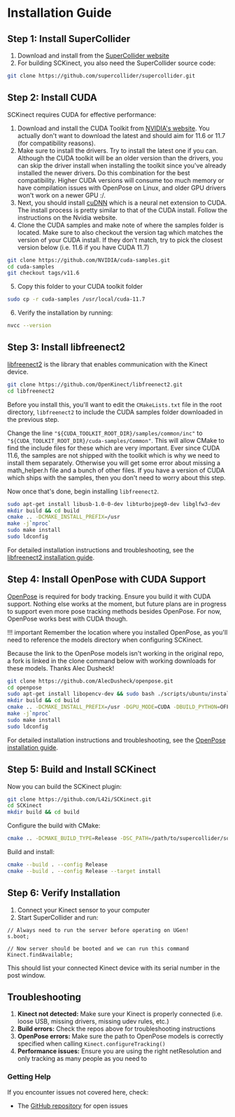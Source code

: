 # Installation Guide

## Step 1: Install SuperCollider

1. Download and install from the [SuperCollider website](https://supercollider.github.io/downloads)
2. For building SCKinect, you also need the SuperCollider source code:

```bash
git clone https://github.com/supercollider/supercollider.git
```

## Step 2: Install CUDA

SCKinect requires CUDA for effective performance:

1. Download and install the CUDA Toolkit from [NVIDIA's website](https://developer.nvidia.com/cuda-downloads). You actually don't want to download the latest and should aim for 11.6 or 11.7 (for compatibility reasons).
2. Make sure to install the drivers. Try to install the latest one if you can. Although the CUDA toolkit will be an older version than the drivers, you can skip the driver install when installing the toolkit since you've already installed the newer drivers. Do this combination for the best compatibility. Higher CUDA versions will consume too much memory or have compilation issues with OpenPose on Linux, and older GPU drivers won't work on a newer GPU :/.
3. Next, you should install [cuDNN](https://developer.nvidia.com/cudnn) which is a neural net extension to CUDA. The install process is pretty similar to that of the CUDA install. Follow the instructions on the Nvidia website.
4. Clone the CUDA samples and make note of where the samples folder is located. Make sure to also checkout the version tag which matches the version of your CUDA install. If they don't match, try to pick the closest version below (i.e. 11.6 if you have CUDA 11.7)
```bash
git clone https://github.com/NVIDIA/cuda-samples.git
cd cuda-samples
git checkout tags/v11.6
```
5. Copy this folder to your CUDA toolkit folder
```bash
sudo cp -r cuda-samples /usr/local/cuda-11.7
```
6. Verify the installation by running:
```bash
nvcc --version
```

## Step 3: Install libfreenect2

[libfreenect2](https://github.com/OpenKinect/libfreenect2) is the library that enables communication with the Kinect device.

```bash
git clone https://github.com/OpenKinect/libfreenect2.git
cd libfreenect2
```

Before you install this, you'll want to edit the `CMakeLists.txt` file in the root directory, `libfreenect2` to include the CUDA samples folder downloaded in the previous step.

Change the line `"${CUDA_TOOLKIT_ROOT_DIR}/samples/common/inc"` to `"${CUDA_TOOLKIT_ROOT_DIR}/cuda-samples/Common"`. This will allow CMake to find the include files for these which are very important. Ever since CUDA 11.6, the samples are not shipped with the toolkit which is why we need to install them separately. Otherwise you will get some error about missing a math_helper.h file and a bunch of other files. If you have a version of CUDA which ships with the samples, then you don't need to worry about this step.

Now once that's done, begin installing `libfreenect2`.

```bash
sudo apt-get install libusb-1.0-0-dev libturbojpeg0-dev libglfw3-dev
mkdir build && cd build
cmake .. -DCMAKE_INSTALL_PREFIX=/usr
make -j`nproc`
sudo make install
sudo ldconfig
```

For detailed installation instructions and troubleshooting, see the [libfreenect2 installation guide](https://github.com/OpenKinect/libfreenect2#installation).

## Step 4: Install OpenPose with CUDA Support

[OpenPose](https://github.com/CMU-Perceptual-Computing-Lab/openpose) is required for body tracking. Ensure you build it with CUDA support. Nothing else works at the moment, but future plans are in progress to support even more pose tracking methods besides OpenPose. For now, OpenPose works best with CUDA though.

!!! important
    Remember the location where you installed OpenPose, as you'll need to reference the models directory when configuring SCKinect.

Because the link to the OpenPose models isn't working in the original repo, a fork is linked in the clone command below with working downloads for these models. Thanks Alec Dusheck!
```bash
git clone https://github.com/AlecDusheck/openpose.git
cd openpose
sudo apt-get install libopencv-dev && sudo bash ./scripts/ubuntu/install_deps.sh
mkdir build && cd build
cmake .. -DCMAKE_INSTALL_PREFIX=/usr -DGPU_MODE=CUDA -DBUILD_PYTHON=OFF
make -j`nproc`
sudo make install
sudo ldconfig
```

For detailed installation instructions and troubleshooting, see the [OpenPose installation guide](https://github.com/CMU-Perceptual-Computing-Lab/openpose/blob/master/doc/installation/README.md).

## Step 5: Build and Install SCKinect

Now you can build the SCKinect plugin:

```bash
git clone https://github.com/L42i/SCKinect.git
cd SCKinect
mkdir build && cd build
```

Configure the build with CMake:

```bash
cmake .. -DCMAKE_BUILD_TYPE=Release -DSC_PATH=/path/to/supercollider/source -DCMAKE_INSTALL_PREFIX=/path/to/supercollider/extensions
```

Build and install:

```bash
cmake --build . --config Release
cmake --build . --config Release --target install
```

## Step 6: Verify Installation

1. Connect your Kinect sensor to your computer
2. Start SuperCollider and run:

```supercollider
// Always need to run the server before operating on UGen!
s.boot;

// Now server should be booted and we can run this command
Kinect.findAvailable;
```

This should list your connected Kinect device with its serial number in the post window.

## Troubleshooting

1. **Kinect not detected:** Make sure your Kinect is properly connected (i.e. loose USB, missing drivers, missing udev rules, etc.)
2. **Build errors:** Check the repos above for troubleshooting instructions
3. **OpenPose errors:** Make sure the path to OpenPose models is correctly specified when calling `Kinect.configureTracking()`
4. **Performance issues:** Ensure you are using the right netResolution and only tracking as many people as you need to

### Getting Help

If you encounter issues not covered here, check:
- The [GitHub repository](https://github.com/L42i/SCKinect) for open issues
